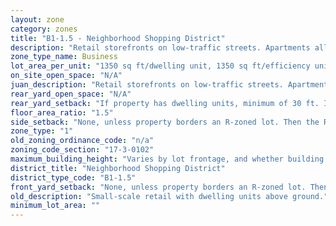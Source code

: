 ```yaml
---
layout: zone
category: zones
title: "B1-1.5 - Neighborhood Shopping District"
description: "Retail storefronts on low-traffic streets. Apartments allowed above the ground floor."
zone_type_name: Business
lot_area_per_unit: "1350 sq ft/dwelling unit, 1350 sq ft/efficiency unit, no SRO units allowed"
on_site_open_space: "N/A"
juan_description: "Retail storefronts on low-traffic streets. Apartments allowed above the ground floor."
rear_yard_open_space: "N/A"
rear_yard_setback: "If property has dwelling units, minimum of 30 ft. If its rear property line borders the side property line of an R-zoned lot, the rear setback must equal the side setback of the R-zoned lot. If rear line borders the R lot&#39;s rear line, setback must be at least 16 ft."
floor_area_ratio: "1.5"
side_setback: "None, unless property borders an R-zoned lot. Then the R lot&#39;s front setback applies."
zone_type: "1"
old_zoning_ordinance_code: "n/a"
zoning_code_section: "17-3-0102"
maximum_building_height: "Varies by lot frontage, and whether building has ground-floor commercial space. (See 17-3-0408)"
district_title: "Neighborhood Shopping District"
district_type_code: "B1-1.5"
front_yard_setback: "None, unless property borders an R-zoned lot. Then the front setback must be at least 50% of the R lot&#39;s front setback. (See 17-3-0404.)"
old_description: "Small-scale retail with dwelling units above ground."
minimum_lot_area: ""
---
```

